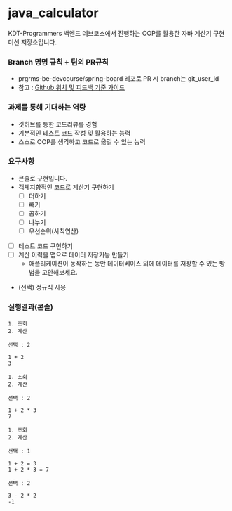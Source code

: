 # java_calculator
KDT-Programmers 백엔드 데브코스에서 진행하는 OOP를 활용한 자바 계산기 구현 미션 저장소입니다.

### Branch 명명 규칙 + 팀의 PR규칙
- prgrms-be-devcourse/spring-board 레포로 PR 시 branch는 git_user_id  
- 참고 : [Github 위치 및 피드백 기준 가이드](https://www.notion.so/backend-devcourse/Github-e1a0908a6bbf4aeaa5a62981499bb215)

### 과제를 통해 기대하는 역량
 
- 깃허브를 통한 코드리뷰를 경험
- 기본적인 테스트 코드 작성 및 활용하는 능력
- 스스로 OOP를 생각하고 코드로 옮길 수 있는 능력

### 요구사항
- 콘솔로 구현입니다. 
- 객체지향적인 코드로 계산기 구현하기
    - [ ]  더하기
    - [ ]  빼기
    - [ ]  곱하기
    - [ ]  나누기
    - [ ]  우선순위(사칙연산)
- [ ]  테스트 코드 구현하기
- [ ]  계산 이력을 맵으로 데이터 저장기능 만들기
    - 애플리케이션이 동작하는 동안 데이터베이스 외에 데이터를 저장할 수 있는 방법을 고안해보세요.
- (선택) 정규식 사용

### 실행결과(콘솔)
```
1. 조회
2. 계산

선택 : 2

1 + 2
3

1. 조회
2. 계산

선택 : 2

1 + 2 * 3
7

1. 조회
2. 계산

선택 : 1

1 + 2 = 3
1 + 2 * 3 = 7

선택 : 2

3 - 2 * 2
-1
```